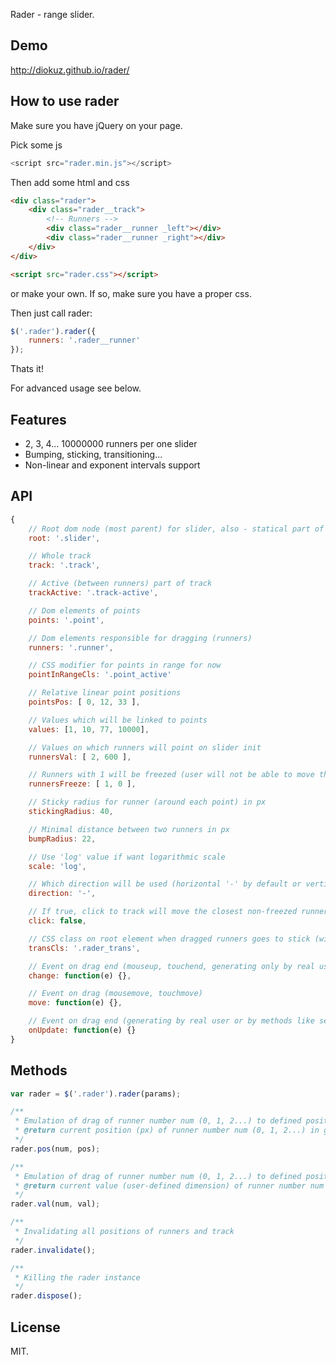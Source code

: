 Rader - range slider.

## Demo

http://diokuz.github.io/rader/

## How to use rader

Make sure you have jQuery on your page.

Pick some js

```js
<script src="rader.min.js"></script>
```

Then add some html and css

```html
<div class="rader">
    <div class="rader__track">
        <!-- Runners -->
        <div class="rader__runner _left"></div>
        <div class="rader__runner _right"></div>
    </div>
</div>

<script src="rader.css"></script>
```

or make your own. If so, make sure you have a proper css.

Then just call rader:

```js
$('.rader').rader({
    runners: '.rader__runner'
});
```

Thats it!

For advanced usage see below.

## Features

- 2, 3, 4... 10000000 runners per one slider
- Bumping, sticking, transitioning...
- Non-linear and exponent intervals support

## API

```js
{
    // Root dom node (most parent) for slider, also - statical part of track
    root: '.slider',

    // Whole track
    track: '.track',

    // Active (between runners) part of track
    trackActive: '.track-active',

    // Dom elements of points
    points: '.point',

    // Dom elements responsible for dragging (runners)
    runners: '.runner',

    // CSS modifier for points in range for now
    pointInRangeCls: '.point_active'

    // Relative linear point positions
    pointsPos: [ 0, 12, 33 ],

    // Values which will be linked to points
    values: [1, 10, 77, 10000],

    // Values on which runners will point on slider init
    runnersVal: [ 2, 600 ],

    // Runners with 1 will be freezed (user will not be able to move them)
    runnersFreeze: [ 1, 0 ],

    // Sticky radius for runner (around each point) in px
    stickingRadius: 40,

    // Minimal distance between two runners in px
    bumpRadius: 22,

    // Use 'log' value if want logarithmic scale
    scale: 'log',

    // Which direction will be used (horizontal '-' by default or vertical '|') for slider
    direction: '-',

    // If true, click to track will move the closest non-freezed runner to click point
    click: false,

    // CSS class on root element when dragged runners goes to stick (with transition) on point
    transCls: '.rader_trans',

    // Event on drag end (mouseup, touchend, generating only by real user)
    change: function(e) {},

    // Event on drag (mousemove, touchmove)
    move: function(e) {},

    // Event on drag end (generating by real user or by methods like setters .pos and .val)
    onUpdate: function(e) {}
}
```

## Methods

```js
var rader = $('.rader').rader(params);

/**
 * Emulation of drag of runner number num (0, 1, 2...) to defined position pos (px)
 * @return current position (px) of runner number num (0, 1, 2...) in getter mode, and rader instance in setter mode
 */
rader.pos(num, pos);

/**
 * Emulation of drag of runner number num (0, 1, 2...) to defined position of value val (user-defined dimension)
 * @return current value (user-defined dimension) of runner number num (0, 1, 2...) in getter mode, and rader instance in setter mode
 */
rader.val(num, val);

/**
 * Invalidating all positions of runners and track
 */
rader.invalidate();

/**
 * Killing the rader instance
 */
rader.dispose();

```

## License

MIT.